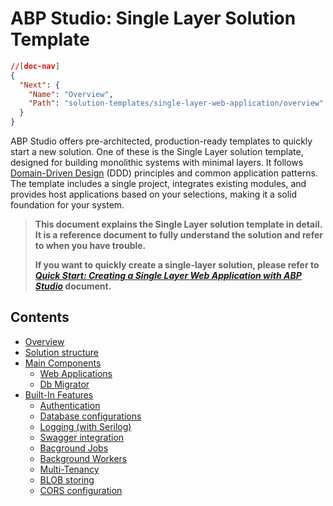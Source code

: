 # ABP Studio: Single Layer Solution Template

````json
//[doc-nav]
{
  "Next": {
    "Name": "Overview",
    "Path": "solution-templates/single-layer-web-application/overview"
  }
}
````

ABP Studio offers pre-architected, production-ready templates to quickly start a new solution. One of these is the Single Layer solution template, designed for building monolithic systems with minimal layers. It follows [Domain-Driven Design](../../framework/architecture/domain-driven-design) (DDD) principles and common application patterns. The template includes a single project, integrates existing modules, and provides host applications based on your selections, making it a solid foundation for your system.

> **This document explains the Single Layer solution template in detail. It is a reference document to fully understand the solution and refer to when you have trouble.**
>
> **If you want to quickly create a single-layer solution, please refer to *[Quick Start: Creating a Single Layer Web Application with ABP Studio](../../get-started/single-layer-web-application.md)* document.**

## Contents

* [Overview](overview.md)
* [Solution structure](solution-structure.md)
* [Main Components](main-components.md)
  * [Web Applications](web-applications.md)
  * [Db Migrator](db-migrator.md)
* [Built-In Features](built-in-features.md)
  * [Authentication](authentication.md)
  * [Database configurations](database-configurations.md)
  * [Logging (with Serilog)](logging.md)
  * [Swagger integration](swagger-integration.md)
  * [Bacground Jobs](background-jobs.md)
  * [Background Workers](background-workers.md)
  * [Multi-Tenancy](multi-tenancy.md)
  * [BLOB storing](blob-storing.md)
  * [CORS configuration](cors-configuration.md)
